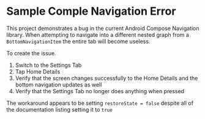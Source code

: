 # Sample Comple Navigation Error

This project demonstrates a bug in the current Android Compose Navigation library. When attempting to navigate into a different nested graph from a `BottomNavigationItem` the entire tab will become useless.

To create the issue.

1. Switch to the Settings Tab
1. Tap Home Details
1. Verify that the screen changes successfully to the Home Details and the bottom navigation updates as well
1. Verify that the Settings Tab no longer does anything when pressed

The workaround appears to be setting `restoreState = false` despite all of the documentation listing setting it to `true`